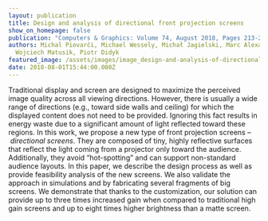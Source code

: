 ```yaml
---
layout: publication
title: Design and analysis of directional front projection screens
show_on_homepage: false
publication: "Computers & Graphics: Volume 74, August 2018, Pages 213-224"
authors: Michal Piovarči, Michael Wessely, Michał Jagielski, Marc Alexa,
  Wojciech Matusik, Piotr Didyk
featured_image: /assets/images/image_design-and-analysis-of-directional-front-projection-screens.jpg
date: 2018-08-01T15:44:00.000Z
---
```

Traditional display and screen are designed to maximize the perceived image quality across all viewing directions. However, there is usually a wide range of directions (e.g., toward side walls and ceiling) for which the displayed content does not need to be provided. Ignoring this fact results in energy waste due to a significant amount of light reflected toward these regions. In this work, we propose a new type of front projection screens – *directional screens*. They are composed of tiny, highly reflective surfaces that reflect the light coming from a projector only toward the audience. Additionally, they avoid “hot-spotting” and can support non-standard audience layouts. In this paper, we describe the design process as well as provide feasibility analysis of the new screens. We also validate the approach in simulations and by fabricating several fragments of big screens. We demonstrate that thanks to the customization, our solution can provide up to three times increased gain when compared to traditional high gain screens and up to eight times higher brightness than a matte screen.